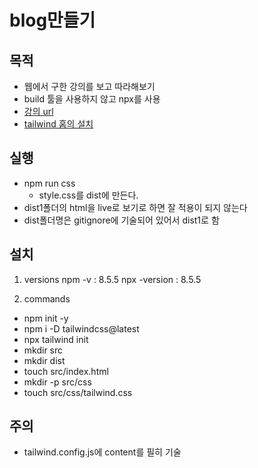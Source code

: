 blog만들기
=========

## 목적

- 웹에서 구한 강의를 보고 따라해보기
- build 툴을 사용하지 않고 npx를 사용
- [강의 url](https://github.com/digitshack/tailwindcss-course)
- [tailwind 홈의 설치](https://tailwindcss.com/docs/installation)

## 실행

- npm run css
    - style.css를 dist에 만든다.
- dist1폴더의 html을 live로 보기로 하면 잘 적용이 되지 않는다
- dist폴더명은 gitignore에 기술되어 있어서 dist1로 함

## 설치

1. versions
    npm -v  : 8.5.5
    npx -version : 8.5.5
    
2. commands

- npm init -y
- npm i -D tailwindcss@latest
- npx tailwind init
- mkdir src
- mkdir dist
- touch src/index.html
- mkdir -p src/css
- touch src/css/tailwind.css

## 주의

- tailwind.config.js에 content를 필히 기술

